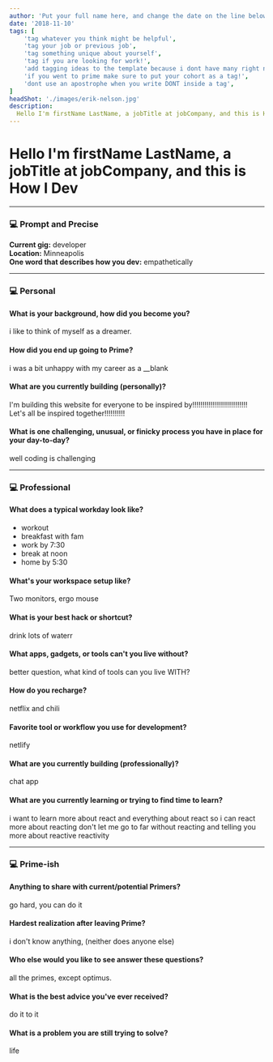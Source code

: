 ```yaml
---
author: 'Put your full name here, and change the date on the line below'
date: '2018-11-10'
tags: [
    'tag whatever you think might be helpful',
    'tag your job or previous job',
    'tag something unique about yourself',
    'tag if you are looking for work!',  
    'add tagging ideas to the template because i dont have many right now',
    'if you went to prime make sure to put your cohort as a tag!',
    'dont use an apostrophe when you write DONT inside a tag',
]
headShot: './images/erik-nelson.jpg'
description:
  Hello I'm firstName LastName, a jobTitle at jobCompany, and this is How I Dev.
---
```


# Hello I'm firstName LastName, a jobTitle at jobCompany, and this is How I Dev

---

### 💻 Prompt and Precise

**Current gig:** developer  
**Location:** Minneapolis  
**One word that describes how you dev:** empathetically

---

### 💻 Personal

#### What is your background, how did you become you?

i like to think of myself as a dreamer.

#### How did you end up going to Prime?

i was a bit unhappy with my career as a \_\_blank

#### What are you currently building (personally)?

I'm building this website for everyone to be inspired
by!!!!!!!!!!!!!!!!!!!!!!!!!!! Let's all be inspired together!!!!!!!!!!

#### What is one challenging, unusual, or finicky process you have in place for your day-to-day?

well coding is challenging

---

### 💻 Professional

#### What does a typical workday look like?

- workout
- breakfast with fam
- work by 7:30
- break at noon
- home by 5:30

#### What's your workspace setup like?

Two monitors, ergo mouse

#### What is your best hack or shortcut?

drink lots of waterr

#### What apps, gadgets, or tools can't you live without?

better question, what kind of tools can you live WITH?

#### How do you recharge?

netflix and chili

#### Favorite tool or workflow you use for development?

netlify

#### What are you currently building (professionally)?

chat app

#### What are you currently learning or trying to find time to learn?

i want to learn more about react and everything about react so i can react more
about reacting don't let me go to far without reacting and telling you more
about reactive reactivity

---

### 💻 Prime-ish

#### Anything to share with current/potential Primers?

go hard, you can do it

#### Hardest realization after leaving Prime?

i don't know anything, (neither does anyone else)

#### Who else would you like to see answer these questions?

all the primes, except optimus.

#### What is the best advice you've ever received?

do it to it

#### What is a problem you are still trying to solve?

life
